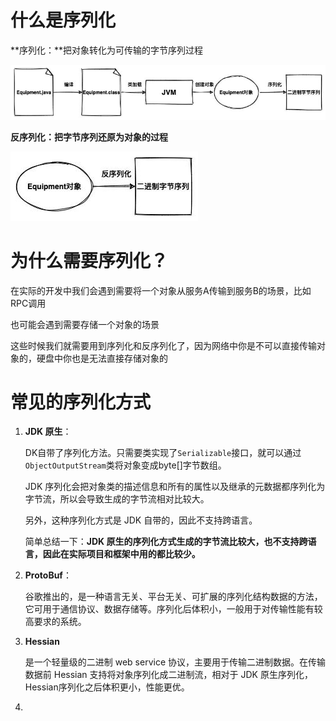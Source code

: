 # 什么是序列化

**序列化：**把对象转化为可传输的字节序列过程

![图片](assets/640-20220422180125266.jpeg)

**反序列化：把字节序列还原为对象的过程**

![图片](assets/640.jpeg)

# 为什么需要序列化？

在实际的开发中我们会遇到需要将一个对象从服务A传输到服务B的场景，比如 RPC调用

也可能会遇到需要存储一个对象的场景

这些时候我们就需要用到序列化和反序列化了，因为网络中你是不可以直接传输对象的，硬盘中你也是无法直接存储对象的

# 常见的序列化方式

1. **JDK 原生**：

   DK自带了序列化方法。只需要类实现了`Serializable`接口，就可以通过`ObjectOutputStream`类将对象变成byte[]字节数组。

   JDK 序列化会把对象类的描述信息和所有的属性以及继承的元数据都序列化为字节流，所以会导致生成的字节流相对比较大。

   另外，这种序列化方式是 JDK 自带的，因此不支持跨语言。

   简单总结一下：**JDK 原生的序列化方式生成的字节流比较大，也不支持跨语言，因此在实际项目和框架中用的都比较少。**

2. **ProtoBuf**：

   谷歌推出的，是一种语言无关、平台无关、可扩展的序列化结构数据的方法，它可用于通信协议、数据存储等。序列化后体积小，一般用于对传输性能有较高要求的系统。

3. **Hessian**

   是一个轻量级的二进制 web service 协议，主要用于传输二进制数据。在传输数据前 Hessian 支持将对象序列化成二进制流，相对于 JDK 原生序列化，Hessian序列化之后体积更小，性能更优。

4. 
